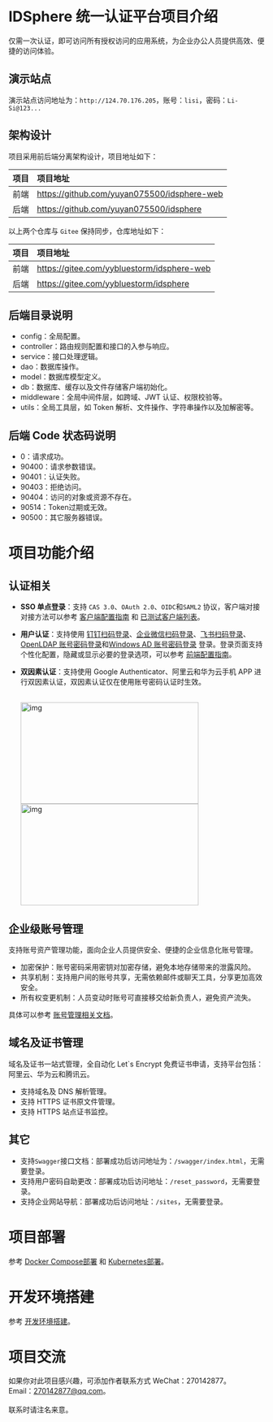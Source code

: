# IDSphere 统一认证平台项目介绍
仅需一次认证，即可访问所有授权访问的应用系统，为企业办公人员提供高效、便捷的访问体验。
## 演示站点
演示站点访问地址为：`http://124.70.176.205`，账号：`lisi`，密码：`Li-Si@123...`
## 架构设计
项目采用前后端分离架构设计，项目地址如下：

| 项目  | 项目地址                                        |
|:----|:--------------------------------------------|
| 前端  | https://github.com/yuyan075500/idsphere-web |                                                                                                              |
| 后端  | https://github.com/yuyan075500/idsphere     |

以上两个仓库与 `Gitee` 保持同步，仓库地址如下：

| 项目  | 项目地址                                       |
|:----|:-------------------------------------------|
| 前端  | https://gitee.com/yybluestorm/idsphere-web |                                                                                                              |
| 后端  | https://gitee.com/yybluestorm/idsphere     |
## 后端目录说明
* config：全局配置。
* controller：路由规则配置和接口的入参与响应。
* service：接口处理逻辑。
* dao：数据库操作。
* model：数据库模型定义。
* db：数据库、缓存以及文件存储客户端初始化。
* middleware：全局中间件层，如跨域、JWT 认证、权限校验等。
* utils：全局工具层，如 Token 解析、文件操作、字符串操作以及加解密等。
## 后端 Code 状态码说明
* 0：请求成功。
* 90400：请求参数错误。
* 90401：认证失败。
* 90403：拒绝访问。
* 90404：访问的对象或资源不存在。
* 90514：Token过期或无效。
* 90500：其它服务器错误。
# 项目功能介绍
## 认证相关
* **SSO 单点登录**：支持 `CAS 3.0`、`OAuth 2.0`、`OIDC`和`SAML2` 协议，客户端对接对接方法可以参考 [客户端配置指南](https://github.com/yuyan075500/idsphere/wiki/6%E3%80%81%E5%8D%95%E7%82%B9%E7%99%BB%E5%BD%95%EF%BC%88SSO%EF%BC%89%E5%AE%A2%E6%88%B7%E7%AB%AF%E6%8E%A5%E5%85%A5%E6%8C%87%E5%8D%97 "SSO 客户端对接") 和 [已测试客户端列表](https://github.com/yuyan075500/idsphere/wiki/6%E3%80%81%E5%8D%95%E7%82%B9%E7%99%BB%E5%BD%95%EF%BC%88SSO%EF%BC%89%E5%AE%A2%E6%88%B7%E7%AB%AF%E6%8E%A5%E5%85%A5%E6%8C%87%E5%8D%97#%E5%B7%B2%E9%80%9A%E8%BF%87%E6%B5%8B%E8%AF%95%E7%9A%84%E5%AE%A2%E6%88%B7%E7%AB%AF%E5%88%97%E8%A1%A8 "已测试客户端列表")。
* **用户认证**：支持使用 [钉钉扫码登录](https://github.com/yuyan075500/idsphere/wiki/5%E3%80%81%E7%94%A8%E6%88%B7%E8%AE%A4%E8%AF%81#%E9%92%89%E9%92%89 "钉钉扫码配置")、[企业微信扫码登录](https://github.com/yuyan075500/idsphere/wiki/5%E3%80%81%E7%94%A8%E6%88%B7%E8%AE%A4%E8%AF%81#%E4%BC%81%E4%B8%9A%E5%BE%AE%E4%BF%A1 "企业微信扫码配置")、[飞书扫码登录](https://github.com/yuyan075500/idsphere/wiki/5%E3%80%81%E7%94%A8%E6%88%B7%E8%AE%A4%E8%AF%81#%E9%A3%9E%E4%B9%A6 "飞书扫码配置")、[OpenLDAP 账号密码登录](https://github.com/yuyan075500/idsphere/wiki/5%E3%80%81%E7%94%A8%E6%88%B7%E8%AE%A4%E8%AF%81#openldap "OpenLDAP 配置")和[Windows AD 账号密码登录](https://github.com/yuyan075500/idsphere/wiki/5%E3%80%81%E7%94%A8%E6%88%B7%E8%AE%A4%E8%AF%81#windows-ad "Windows AD配置") 登录。登录页面支持个性化配置，隐藏或显示必要的登录选项，可以参考 [前端配置指南](https://github.com/yuyan075500/ops-web "前端配置")。
* **双因素认证**：支持使用 Google Authenticator、阿里云和华为云手机 APP 进行双因素认证，双因素认证仅在使用账号密码认证时生效。

    <br>
    <img src="deploy/image/login-1.gif" alt="img" width="350" height="200"/>
    <img src="deploy/image/login-mfa.gif" alt="img" width="350" height="200"/>
    <br>

## 企业级账号管理
支持账号资产管理功能，面向企业人员提供安全、便捷的企业信息化账号管理。
* 加密保护：账号密码采用密钥对加密存储，避免本地存储带来的泄露风险。
* 共享机制：支持用户间的账号共享，无需依赖邮件或聊天工具，分享更加高效安全。
* 所有权变更机制：人员变动时账号可直接移交给新负责人，避免资产流失。

具体可以参考 [账号管理相关文档](https://github.com/yuyan075500/idsphere/wiki/4%E3%80%81%E7%B3%BB%E7%BB%9F%E4%BD%BF%E7%94%A8#%E8%B4%A6%E5%8F%B7%E7%AE%A1%E7%90%86 "账号管理")。
## 域名及证书管理
域名及证书一站式管理，全自动化 Let`s Encrypt 免费证书申请，支持平台包括：阿里云、华为云和腾讯云。
* 支持域名及 DNS 解析管理。
* 支持 HTTPS 证书原文件管理。
* 支持 HTTPS 站点证书监控。
## 其它
* 支持`Swagger`接口文档：部署成功后访问地址为：`/swagger/index.html`，无需要登录。
* 支持用户密码自助更改：部署成功后访问地址：`/reset_password`，无需要登录。
* 支持企业网站导航：部署成功后访问地址：`/sites`，无需要登录。
# 项目部署
参考 [Docker Compose部署](https://github.com/yuyan075500/idsphere/wiki/2%E3%80%81%E5%AE%89%E8%A3%85%E9%83%A8%E7%BD%B2#docker-compose-%E9%83%A8%E7%BD%B2 "docker-compose部署") 和 [Kubernetes部署](https://github.com/yuyan075500/idsphere/wiki/2%E3%80%81%E5%AE%89%E8%A3%85%E9%83%A8%E7%BD%B2#kubernetes-%E9%83%A8%E7%BD%B2 "Kubernetes部署")。
# 开发环境搭建
参考 [开发环境搭建](https://github.com/yuyan075500/idsphere/wiki/3%E3%80%81%E5%BC%80%E5%8F%91%E7%8E%AF%E5%A2%83%E6%90%AD%E5%BB%BA "开发环境搭建")。
# 项目交流
如果你对此项目感兴趣，可添加作者联系方式
WeChat：270142877。  
Email：270142877@qq.com。  
<br>
联系时请注名来意。